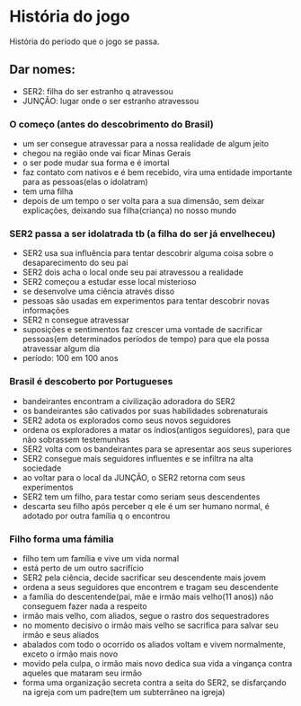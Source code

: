 # História do jogo
História do período que o jogo se passa.

## Dar nomes:
 - SER2: filha do ser estranho q atravessou
 - JUNÇÃO: lugar onde o ser estranho atravessou

### O começo (antes do descobrimento do Brasil)
  - um ser consegue atravessar para a nossa realidade de algum jeito
  - chegou na região onde vai ficar Minas Gerais
  - o ser pode mudar sua forma e é imortal
  - faz contato com nativos e é bem recebido, vira uma entidade importante para as pessoas(elas o idolatram)
  - tem uma filha
  - depois de um tempo o ser volta para a sua dimensão, sem deixar explicações, deixando sua filha(criança) no nosso mundo

### SER2 passa a ser idolatrada tb (a filha do ser já envelheceu)
  - SER2 usa sua influência para tentar descobrir alguma coisa sobre o desaparecimento do seu pai
  - SER2 dois acha o local onde seu pai atravessou a realidade
  - SER2 começou a estudar esse local misterioso
  - se desenvolve uma ciência através disso
  - pessoas são usadas em experimentos para tentar descobrir novas informações
  - SER2 n consegue atravessar
  - suposições e sentimentos faz crescer uma vontade de sacrificar pessoas(em determinados períodos de tempo) para que ela possa atravessar algum dia
  - período: 100 em 100 anos

### Brasil é descoberto por Portugueses
  - bandeirantes encontram a civilização adoradora do SER2
  - os bandeirantes são cativados por suas habilidades sobrenaturais
  - SER2 adota os explorados como seus novos seguidores
  - ordena os exploradores a matar os índios(antigos seguidores), para que não sobrassem testemunhas
  - SER2 volta com os bandeirantes para se apresentar aos seus superiores
  - SER2 consegue mais seguidores influentes e se infiltra na alta sociedade
  - ao voltar para o local da JUNÇÃO, o SER2 retorna com seus experimentos
  - SER2 tem um filho, para testar como seriam seus descendentes
  - descarta seu filho após perceber q ele é um ser humano normal, é adotado por outra família q o encontrou

### Filho forma uma fámilia
  - filho tem um família e vive um vida normal
  - está perto de um outro sacrifício
  - SER2 pela ciência, decide sacrificar seu descendente mais jovem
  - ordena a seus seguidores que encontrem e tragam seu descendente
  - a família do descentende(pai, mãe e irmão mais velho(11 anos)) não conseguem fazer nada a respeito
  - irmão mais velho, com aliados, segue o rastro dos sequestradores
  - no momento decisivo o irmão mais velho se sacrifica para salvar seu irmão e seus aliados
  - abalados com todo o ocorrido os aliados voltam e vivem normalmente, exceto o irmão mais novo
  - movido pela culpa, o irmão mais novo dedica sua vida a vingança contra aqueles que mataram seu irmão
  - forma uma organização secreta contra a seita do SER2, se disfarçando na igreja com um padre(tem um subterrâneo na igreja)
